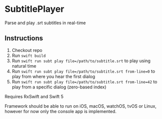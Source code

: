 # SubtitlePlayer

Parse and play .srt subtitles in real-time

## Instructions
1. Checkout repo
2. Run `swift build`
3. Run `swift run subt play file=/path/to/subtitle.srt` to play using natural time
4. Run `swift run subt play file=/path/to/subtitle.srt from-line=0` to play from where you hear the first dialog
5. Run `swift run subt play file=/path/to/subtitle.srt from-line=42` to play from a specific dialog (zero-based index)

Requires RxSwift and Swift 5

Framework should be able to run on iOS, macOS, watchOS, tvOS or Linux, however for now only the console app is implemented.